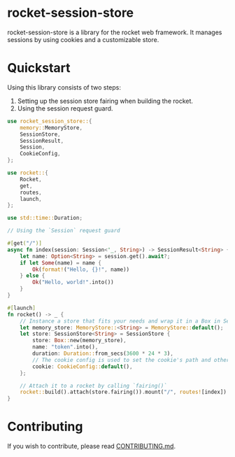 # rocket-session-store

rocket-session-store is a library for the rocket web framework.
It manages sessions by using cookies and a customizable store.

# Quickstart

Using this library consists of two steps:

1. Setting up the session store fairing when building the rocket.
2. Using the session request guard.

```rust no_run
use rocket_session_store::{
	memory::MemoryStore,
	SessionStore,
	SessionResult,
	Session,
	CookieConfig,
};

use rocket::{
	Rocket,
	get,
	routes,
	launch,
};

use std::time::Duration;

// Using the `Session` request guard

#[get("/")]
async fn index(session: Session<'_, String>) -> SessionResult<String> {
	let name: Option<String> = session.get().await?;
	if let Some(name) = name {
		Ok(format!("Hello, {}!", name))
	} else {
		Ok("Hello, world!".into())
	}
}

#[launch]
fn rocket() -> _ {
	// Instance a store that fits your needs and wrap it in a Box in SessionStore.
	let memory_store: MemoryStore::<String> = MemoryStore::default();
	let store: SessionStore<String> = SessionStore {
		store: Box::new(memory_store),
		name: "token".into(),
		duration: Duration::from_secs(3600 * 24 * 3),
		// The cookie config is used to set the cookie's path and other options.
		cookie: CookieConfig::default(),
	};

	// Attach it to a rocket by calling `fairing()`
	rocket::build().attach(store.fairing()).mount("/", routes![index])
}

```

# Contributing

If you wish to contribute, please read [CONTRIBUTING.md](CONTRIBUTING.md).
